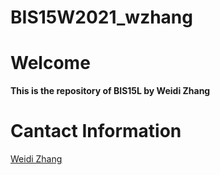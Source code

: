 # BIS15W2021_wzhang

# Welcome

**This is the repository of BIS15L by Weidi Zhang**

# Cantact Information
[Weidi Zhang](mailto:wdizhang@ucdavis.edu)

